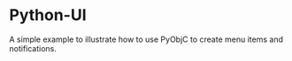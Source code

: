Python-UI
=========

A simple example to illustrate how to use PyObjC to create menu items and notifications.
